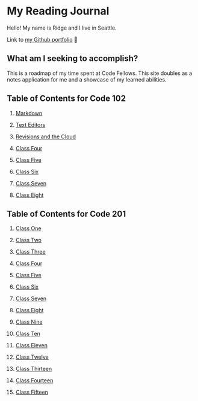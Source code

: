 # My Reading Journal

Hello! My name is Ridge and I live in Seattle.

Link to [my Github portfolio](https://github.com/ridgehinkley)
🥸

## What am I seeking to accomplish?

This is a roadmap of my time spent at Code Fellows. This site doubles as a notes application for me and a showcase of my learned abilities.

## Table of Contents for Code 102

1. [Markdown](https://ridgehinkley.github.io/reading-notes/classone)

2. [Text Editors](https://ridgehinkley.github.io/reading-notes/classtwo)

3. [Revisions and the Cloud](https://ridgehinkley.github.io/reading-notes/classthree)

4. [Class Four](#example)

5. [Class Five](#example)

6. [Class Six](#example)

7. [Class Seven](#example)

8. [Class Eight](#example)

## Table of Contents for Code 201

1. [Class One](#example)
2. [Class Two](#example)

3. [Class Three](#example)

4. [Class Four](#example)

5. [Class Five](#example)

6. [Class Six](#example)

7. [Class Seven](#example)

8. [Class Eight](#example)

9. [Class Nine](#example)

10. [Class Ten](#example)

11. [Class Eleven](#example)

12. [Class Twelve](#example)

13. [Class Thirteen](#example)

14. [Class Fourteen](#example)

15. [Class Fifteen](#example)

